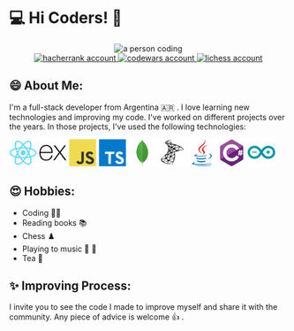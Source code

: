 # 💻  Hi Coders! 👋

<section align="center">
  <img src="https://media.giphy.com/media/qgQUggAC3Pfv687qPC/giphy.gif" alt="a person coding" width="400">
  
  <div class="badges">
    <a href="https://www.hackerrank.com/shadowteam33" target="_blank">
      <img src="https://img.shields.io/badge/HackerRank-068932?logo=hackerrank&logoColor=white&style=for-the-badge" alt="hacherrank account">
    </a>
     <a href="https://www.codewars.com/users/nicodvarg" target="_blank">
      <img src="https://img.shields.io/badge/codewars-red?logo=codewars&logoColor=white&style=for-the-badge" alt="codewars account">
    </a>
    <a href="https://lichess.org/shadowteam33" target="_blank">
      <img src="https://img.shields.io/badge/lichess-black?logo=lichess&logoColor=white&style=for-the-badge" alt="lichess account">
    </a>
  </div>
</section>

## 😄 About Me: 

I'm a full-stack developer from Argentina 🇦🇷 . I love learning new technologies and improving my code. I've worked on different projects over the years. In those projects, I've used the following technologies:
  
<section>
  <img src="https://raw.githubusercontent.com/devicons/devicon/master/icons/react/react-original.svg" width="50" alt="react">
  <img src="https://raw.githubusercontent.com/devicons/devicon/master/icons/express/express-original.svg" width="50" alt="react">
  <img src="https://raw.githubusercontent.com/devicons/devicon/master/icons/javascript/javascript-original.svg" width="50" alt="javascript">
  <img src="https://raw.githubusercontent.com/devicons/devicon/master/icons/typescript/typescript-original.svg" width="50" alt="typescript">
  <img src="https://raw.githubusercontent.com/devicons/devicon/master/icons/mongodb/mongodb-original.svg" width="50" alt="mongodb">
  <img src="https://raw.githubusercontent.com/devicons/devicon/master/icons/microsoftsqlserver/microsoftsqlserver-plain.svg" width="50" alt="mongodb">
  <img src="https://raw.githubusercontent.com/devicons/devicon/master/icons/java/java-original.svg" width="50" alt="java">
  <img src="https://raw.githubusercontent.com/devicons/devicon/master/icons/csharp/csharp-original.svg" width="50" alt="csharp">
  <img src="https://raw.githubusercontent.com/devicons/devicon/master/icons/arduino/arduino-original.svg" width="50" alt="csharp">
</section>


## 😍 Hobbies:

  - Coding 👨‍💻
  - Reading books 📚
  - Chess ♟️
  - Playing to music 🎸 🎹
  - Tea 🍵

## ✨ Improving Process:

I invite you to see the code I made to improve myself and share it with the community. Any piece of advice is welcome 👍 .  
